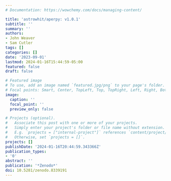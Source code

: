 ```yaml
---
# Documentation: https://wowchemy.com/docs/managing-content/

title: 'astrowhit/aperpy: v1.0.1'
subtitle: ''
summary: ''
authors:
- John Weaver
- Sam Cutler
tags: []
categories: []
date: '2023-09-01'
lastmod: 2024-01-16T15:44:59-05:00
featured: false
draft: false

# Featured image
# To use, add an image named `featured.jpg/png` to your page's folder.
# Focal points: Smart, Center, TopLeft, Top, TopRight, Left, Right, BottomLeft, Bottom, BottomRight.
image:
  caption: ''
  focal_point: ''
  preview_only: false

# Projects (optional).
#   Associate this post with one or more of your projects.
#   Simply enter your project's folder or file name without extension.
#   E.g. `projects = ["internal-project"]` references `content/project/deep-learning/index.md`.
#   Otherwise, set `projects = []`.
projects: []
publishDate: '2024-01-16T20:44:59.343366Z'
publication_types:
- '0'
abstract: ''
publication: '*Zenodo*'
doi: 10.5281/zenodo.8339191
---
```

